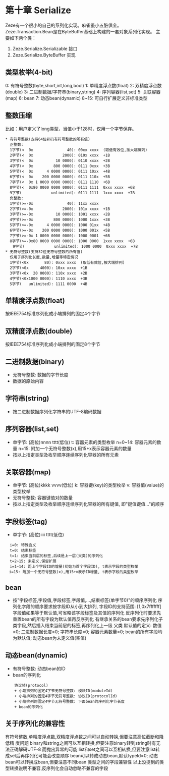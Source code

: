 # 第十章 Serialize

Zeze有一个很小的自己的系列化实现。麻雀虽小五脏俱全。
Zeze.Transaction.Bean是在ByteBuffer基础上构建的一套对象系列化实现。
主要如下两个类：
1.	Zeze.Serialize.Serializable 接口
2.	Zeze.Serialize.ByteBuffer 实现

## 类型枚举(4-bit)
0: 有符号整数(byte,short,int,long,bool)
1: 单精度浮点数(float)
2: 双精度浮点数(double)
3: 二进制数据/字符串(binary,string)
4: 序列容器(list,set)
5: 关联容器(map)
6: bean
7: 动态bean(dynamic)
8~15: 可自行扩展定义非标准类型

## 整数压缩
比如：用户定义了long类型，当值小于128时，仅用一个字节保存。
```
* 有符号整数(支持64位补码有符号整数的所有值)
  正整数:
  1字节(<  0x               40): 00xx xxxx  (取低有效位,按大端排列)
  2字节(<  0x             2000): 010x xxxx  +1B
  3字节(<  0x          10 0000): 0110 xxxx  +2B
  4字节(<  0x         800 0000): 0111 0xxx  +3B
  5字节(<  0x      4 0000 0000): 0111 10xx  +4B
  6字节(<  0x    200 0000 0000): 0111 110x  +5B
  7字节(<  0x 1 0000 0000 0000): 0111 1110  +6B
  8字节(<  0x80 0000 0000 0000): 0111 1111  0xxx xxxx  +6B
  9字节(             unlimited): 0111 1111  1xxx xxxx  +7B
  负整数:
  1字节(>=-0x               40): 11xx xxxx
  2字节(>=-0x             2000): 101x xxxx  +1B
  3字节(>=-0x          10 0000): 1001 xxxx  +2B
  4字节(>=-0x         800 0000): 1000 1xxx  +3B
  5字节(>=-0x      4 0000 0000): 1000 01xx  +4B
  6字节(>=-0x    200 0000 0000): 1000 001x  +5B
  7字节(>=-0x 1 0000 0000 0000): 1000 0001  +6B
  8字节(>=-0x80 0000 0000 0000): 1000 0000  1xxx xxxx  +6B
　　9字节(             unlimited): 1000 0000  0xxx xxxx  +7B
* 无符号整数(支持32位无符号整数的所有值)
  仅用于序列化长度,数量,增量等特定情况
  1字节(<0x       80): 0xxx xxxx  (取低有效位,按大端排列)
  2字节(<0x     4000): 10xx xxxx  +1B
  3字节(<0x  20 0000): 110x xxxx  +2B
  4字节(<0x1000 0000): 1110 xxxx  +3B
  5字节(   unlimited): 1111 0000  +4B
```
## 单精度浮点数(float)
按IEEE754标准序列化成小端排列的固定4个字节
## 双精度浮点数(double)
按IEEE754标准序列化成小端排列的固定8个字节
## 二进制数据(binary)
+ 无符号整数: 数据的字节长度
+ 数据的原始内容

## 字符串(string)
+ 按二进制数据序列化字符串的UTF-8编码数据

## 序列容器(list,set)
+ 单字节: (高位)nnnn tttt(低位)
  t: 容器元素的类型枚举
  n=0~14: 容器元素的数量
  n=15: 附加一个无符号整数(x),用15+x表示容器元素的数量
+ 按以上指定类型及枚举顺序连续序列化容器的所有元素

## 关联容器(map)
+ 单字节: (高位)kkkk vvvv(低位)
  k: 容器键(key)的类型枚举
  v: 容器值(value)的类型枚举
+ 无符号整数: 容器键值对的数量
+ 按以上指定类型及枚举顺序连续序列化容器的所有键值, 即"键值键值..."的顺序

## 字段标签(tag)
+ 单字节: (高位)iiii tttt(低位)
```
  i=0: 特殊含义
  t=0: 结束标签
  t=1: 结束当前层的标签,后续是上一层(父类)的序列化
  t=2~15: 未定义,保留扩展
  i=1~14: 距上个字段ID的增量(初始为首个字段ID), t表示字段的类型枚举
　i=15: 附加一个无符号整数(x),用15+x表示ID增量, t表示字段的类型枚举
```
## bean
+ 按"字段标签,字段值,字段标签,字段值,...,结束标签(单字节0)"的顺序序列化
  序列化字段的顺序要求按字段ID从小到大排列, 字段ID的支持范围: [1,0x7fffffff]
  字段值如果等于默认值,可省略该字段标签及其值的序列化
  反序列化时要求先重置bean的所有字段为默认值再反序列化
  有继承关系的bean要求先序列化子类字段,然后插入结束当前层的标签,再序列化上一级
  父类
  默认值的定义: 数值=0; 二进制数据长度=0; 字符串长度=0; 容器元素数量=0;
  bean的所有字段均为默认值; 动态bean为未定义值(空值)

## 动态bean(dynamic)
+ 有符号整数: 动态bean的ID
+ bean的序列化
```
    协议帧(protocol)
    + 小端排列的固定4字节无符号整数: 模块ID(moduleId)
    + 小端排列的固定4字节无符号整数: 协议ID(protocolId)
    + 小端排列的固定4字节无符号整数: 下面bean的序列化字节长度
    + bean的序列化
```
## 关于序列化的兼容性
有符号整数,单精度浮点数,双精度浮点数之间可以自动转换,但要注意高位截断和降低精
度问题
binary和string之间可以互相转换,但要注意binary转到string时有无法正确解码UTF-8
而抛出异常的可能
list和set之间可以互相转换,但要注意list转成set后再序列化可能会改变顺序
bean可以转成动态bean,默认typeId=0; 动态bean可以转换成bean,但要注意不同bean
类型之间的字段兼容性
以上没提到的类型转换说明不兼容,反序列化会自动忽略不兼容的字段
